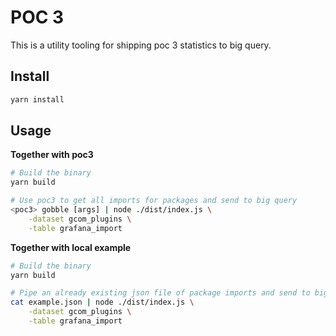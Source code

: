 # POC 3

This is a utility tooling for shipping poc 3 statistics to big query.

## Install

```bash
yarn install
```

## Usage

**Together with poc3**

```bash
# Build the binary
yarn build

# Use poc3 to get all imports for packages and send to big query
<poc3> gobble [args] | node ./dist/index.js \
    -dataset gcom_plugins \
    -table grafana_import
```

**Together with local example**

```bash
# Build the binary
yarn build

# Pipe an already existing json file of package imports and send to big query
cat example.json | node ./dist/index.js \
    -dataset gcom_plugins \
    -table grafana_import
```
